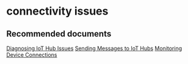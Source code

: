 <properties
	pageTitle="connectivity issues"
	description="connectivity issues"
	service="microsoft.iothub"
	resource="namespaces"
	authors="rkessler"
	displayOrder=""
	selfHelpType="generic"
	supportTopicIds="32443900"
	resourceTags=""
	productPesIds="15946"
	cloudEnvironments="public,BlackForest,Fairfax,Mooncake"
/>

# connectivity issues

## **Recommended documents**
[Diagnosing IoT Hub Issues](https://github.com/Azure/iothub-diagnostics)
[Sending Messages to IoT Hubs](https://docs.microsoft.com/en-us/azure/iot-hub/iot-hub-devguide-messages-d2c)
[Monitoring Device Connections](https://docs.microsoft.com/en-us/azure/iot-hub/iot-hub-operations-monitoring)